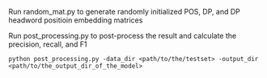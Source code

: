 Run random_mat.py to generate randomly initialized POS, DP, and DP headword positioin embedding matrices 

Run post_processing.py to post-process the result and calculate the precision, recall, and F1 
```
python post_processing.py -data_dir <path/to/the/testset> -output_dir <path/to/the_output_dir_of_the_model>
```
